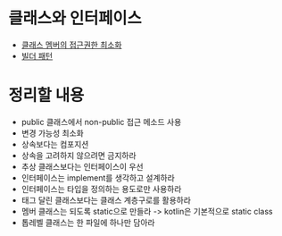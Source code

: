 # 클래스와 인터페이스
- [클래스 멤버의 접근권한 최소화](./1.minimize_class_member_accessibility/readme.md)
- [빌더 패턴](./2.builder_pattern/readme.md)

# 정리할 내용
- public 클래스에서 non-public 접근 메소드 사용
- 변경 가능성 최소화
- 상속보다는 컴포지션
- 상속을 고려하지 않으려면 금지하라
- 추상 클래스보다는 인터페이스이 우선 
- 인터페이스는 implement를 생각하고 설계하라
- 인터페이스는 타입을 정의하는 용도로만 사용하라
- 태그 달린 클래스보다는 클래스 계층구로를 활용하라
- 멤버 클래스는 되도록 static으로 만들라 -> kotlin은 기본적으로 static class
- 톱레벨 클래스는 한 파일에 하나만 담아라